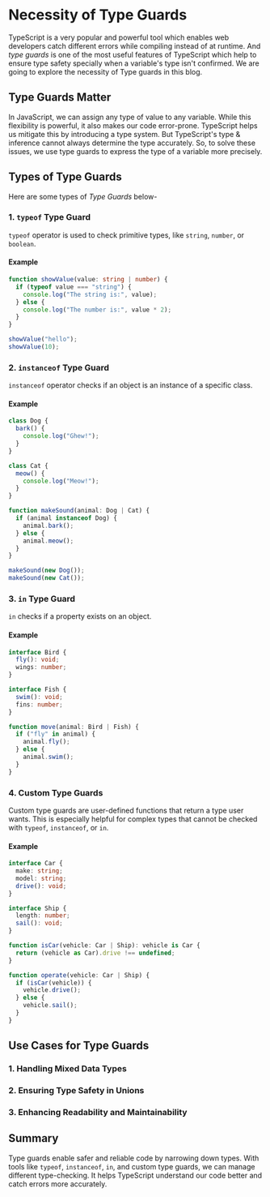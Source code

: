 
# Necessity of Type Guards

TypeScript is a very popular and powerful tool which enables web developers catch different errors while compiling instead of at runtime. And *type guards* is one of the most useful features of TypeScript which help to ensure type safety specially when a variable's type isn't confirmed. We are going to explore the necessity of Type guards in this blog.

## Type Guards Matter

In JavaScript, we can assign any type of value to any variable. While this flexibility is powerful, it also makes our code error-prone. TypeScript helps us mitigate this by introducing a type system. But TypeScript's type & inference cannot always  determine the type accurately. So, to solve these issues, we use type guards to express the type of a variable more precisely.

## Types of Type Guards

Here are some types of *Type Guards* below-

### 1. `typeof` Type Guard

`typeof` operator is used to check primitive types, like `string`, `number`, or `boolean`.

#### Example
```typescript
function showValue(value: string | number) {
  if (typeof value === "string") {
    console.log("The string is:", value);
  } else {
    console.log("The number is:", value * 2);
  }
}

showValue("hello"); 
showValue(10); 
```


### 2. `instanceof` Type Guard

`instanceof` operator checks if an object is an instance of a specific class. 

#### Example
```typescript
class Dog {
  bark() {
    console.log("Ghew!");
  }
}

class Cat {
  meow() {
    console.log("Meow!");
  }
}

function makeSound(animal: Dog | Cat) {
  if (animal instanceof Dog) {
    animal.bark();
  } else {
    animal.meow();
  }
}

makeSound(new Dog()); 
makeSound(new Cat()); 
```


### 3. `in` Type Guard

`in` checks if a property exists on an object. 

#### Example
```typescript
interface Bird {
  fly(): void;
  wings: number;
}

interface Fish {
  swim(): void;
  fins: number;
}

function move(animal: Bird | Fish) {
  if ("fly" in animal) {
    animal.fly();
  } else {
    animal.swim();
  }
}
```


### 4. Custom Type Guards

Custom type guards are user-defined functions that return a type user wants. This is especially helpful for complex types that cannot be checked with `typeof`, `instanceof`, or `in`.

#### Example
```typescript
interface Car {
  make: string;
  model: string;
  drive(): void;
}

interface Ship {
  length: number;
  sail(): void;
}

function isCar(vehicle: Car | Ship): vehicle is Car {
  return (vehicle as Car).drive !== undefined;
}

function operate(vehicle: Car | Ship) {
  if (isCar(vehicle)) {
    vehicle.drive();
  } else {
    vehicle.sail();
  }
}
```

## Use Cases for Type Guards

### 1. Handling Mixed Data Types

### 2. Ensuring Type Safety in Unions

### 3. Enhancing Readability and Maintainability


## Summary

Type guards enable safer and reliable code by narrowing down types. With tools like `typeof`, `instanceof`, `in`, and custom type guards, we can manage different type-checking. It helps TypeScript understand our code better and catch errors more accurately.